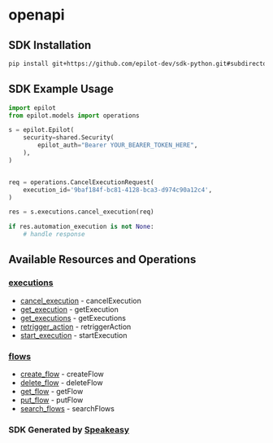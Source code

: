 # openapi

<!-- Start SDK Installation -->
## SDK Installation

```bash
pip install git+https://github.com/epilot-dev/sdk-python.git#subdirectory=automation
```
<!-- End SDK Installation -->

## SDK Example Usage
<!-- Start SDK Example Usage -->
```python
import epilot
from epilot.models import operations

s = epilot.Epilot(
    security=shared.Security(
        epilot_auth="Bearer YOUR_BEARER_TOKEN_HERE",
    ),
)


req = operations.CancelExecutionRequest(
    execution_id='9baf184f-bc81-4128-bca3-d974c90a12c4',
)

res = s.executions.cancel_execution(req)

if res.automation_execution is not None:
    # handle response
```
<!-- End SDK Example Usage -->

<!-- Start SDK Available Operations -->
## Available Resources and Operations


### [executions](docs/executions/README.md)

* [cancel_execution](docs/executions/README.md#cancel_execution) - cancelExecution
* [get_execution](docs/executions/README.md#get_execution) - getExecution
* [get_executions](docs/executions/README.md#get_executions) - getExecutions
* [retrigger_action](docs/executions/README.md#retrigger_action) - retriggerAction
* [start_execution](docs/executions/README.md#start_execution) - startExecution

### [flows](docs/flows/README.md)

* [create_flow](docs/flows/README.md#create_flow) - createFlow
* [delete_flow](docs/flows/README.md#delete_flow) - deleteFlow
* [get_flow](docs/flows/README.md#get_flow) - getFlow
* [put_flow](docs/flows/README.md#put_flow) - putFlow
* [search_flows](docs/flows/README.md#search_flows) - searchFlows
<!-- End SDK Available Operations -->

### SDK Generated by [Speakeasy](https://docs.speakeasyapi.dev/docs/using-speakeasy/client-sdks)
